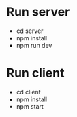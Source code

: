 # Run server

- cd server
- npm install
- npm run dev

# Run client

- cd client
- npm install
- npm start

